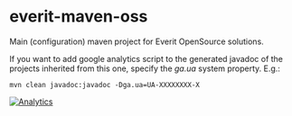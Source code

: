 everit-maven-oss
================

Main (configuration) maven project for Everit OpenSource solutions.

If you want to add google analytics script to the generated javadoc of
the projects inherited from this one, specify the _ga.ua_ system
property. E.g.:

    mvn clean javadoc:javadoc -Dga.ua=UA-XXXXXXXX-X

[![Analytics](https://ga-beacon.appspot.com/UA-15041869-4/everit-org/everit-maven-oss)](https://github.com/igrigorik/ga-beacon)
